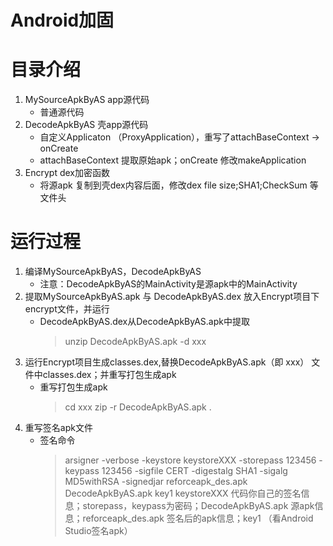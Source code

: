 # Android加固

# 目录介绍
1. MySourceApkByAS app源代码
    * 普通源代码
2. DecodeApkByAS 壳app源代码
    * 自定义Applicaton （ProxyApplication），重写了attachBaseContext -> onCreate
    * attachBaseContext 提取原始apk；onCreate 修改makeApplication
3. Encrypt dex加密函数
    * 将源apk 复制到壳dex内容后面，修改dex file size;SHA1;CheckSum 等文件头

# 运行过程
1. 编译MySourceApkByAS，DecodeApkByAS
    * 注意：DecodeApkByAS的MainActivity是源apk中的MainActivity
2. 提取MySourceApkByAS.apk 与 DecodeApkByAS.dex 放入Encrypt项目下encrypt文件，并运行
    * DecodeApkByAS.dex从DecodeApkByAS.apk中提取
        > unzip DecodeApkByAS.apk -d xxx
3. 运行Encrypt项目生成classes.dex,替换DecodeApkByAS.apk（即 xxx） 文件中classes.dex；并重写打包生成apk
    * 重写打包生成apk
        > cd xxx
        > zip -r DecodeApkByAS.apk .
4. 重写签名apk文件
    * 签名命令
        > arsigner -verbose -keystore keystoreXXX -storepass 123456 -keypass 123456 -sigfile CERT -digestalg SHA1 -sigalg MD5withRSA -signedjar reforceapk_des.apk DecodeApkByAS.apk key1
        > keystoreXXX 代码你自己的签名信息；storepass，keypass为密码；DecodeApkByAS.apk 源apk信息；reforceapk_des.apk 签名后的apk信息；key1 （看Android Studio签名apk）